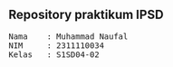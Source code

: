 ## Repository praktikum IPSD

<pre>
Nama    : Muhammad Naufal
NIM     : 2311110034
Kelas   : S1SD04-02
</pre>
